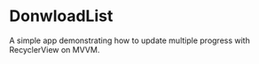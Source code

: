 # DonwloadList
A simple app demonstrating how to update multiple progress with RecyclerView on MVVM.
